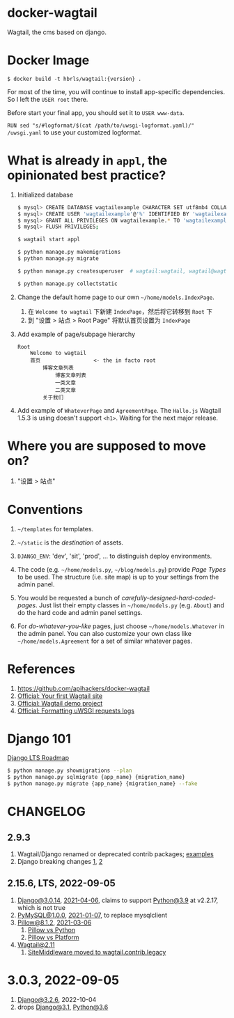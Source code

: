 docker-wagtail
==
Wagtail, the cms based on django.

Docker Image
==

    $ docker build -t hbrls/wagtail:{version} .

For most of the time, you will continue to install app-specific dependencies. So I left the `USER root` there.

Before start your final app, you should set it to `USER www-data`.

`RUN sed "s/#logformat/$(cat /path/to/uwsgi-logformat.yaml)/" /uwsgi.yaml` to use your customized logformat.

What is already in `appl`, the opinionated best practice?
==

1. Initialized database

    ```bash
    $ mysql> CREATE DATABASE wagtailexample CHARACTER SET utf8mb4 COLLATE utf8mb4_general_ci;
    $ mysql> CREATE USER 'wagtailexample'@'%' IDENTIFIED BY 'wagtailexample';
    $ mysql> GRANT ALL PRIVILEGES ON wagtailexample.* TO 'wagtailexample'@'%'
    $ mysql> FLUSH PRIVILEGES;
    
    $ wagtail start appl
    
    $ python manage.py makemigrations
    $ python manage.py migrate
    
    $ python manage.py createsuperuser  # wagtail:wagtail, wagtail@wagtailexample.com
    
    $ python manage.py collectstatic
    ```

2.  Change the default home page to our own `~/home/models.IndexPage`.

    1. 在 `Welcome to wagtail` 下新建 `IndexPage`，然后将它转移到 `Root` 下
    2. 到 "设置 > 站点 > Root Page" 将默认首页设置为 `IndexPage`

3. Add example of page/subpage hierarchy

       Root
           Welcome to wagtail
           首页                 <- the in facto root
               博客文章列表
                   博客文章列表
                   一类文章
                   二类文章
               关于我们

4. Add example of `WhateverPage` and `AgreementPage`. The `Hallo.js` Wagtail 1.5.3 is using doesn't support `<h1>`. Waiting for the next major release.

Where you are supposed to move on?
==

1. "设置 > 站点"

Conventions
==

1. `~/templates` for templates.

2. `~/static` is the *destination* of assets.

3. `DJANGO_ENV`: 'dev', 'sit', 'prod', ... to distinguish deploy environments.

4. The code (e.g. `~/home/models.py`, `~/blog/models.py`) provide *Page Types* to be used. The structure (i.e. site map) is up to your settings from the admin panel.

4. You would be requested a bunch of *carefully-designed-hard-coded-pages*. Just list their empty classes in `~/home/models.py` (e.g. `About`) and do the hard code and admin panel settings.

5. For *do-whatever-you-like* pages, just choose `~/home/models.Whatever` in the admin panel. You can also customize your own class like `~/home/models.Agreement` for a set of similar whatever pages.

References
==

1. https://github.com/apihackers/docker-wagtail
2. [Official: Your first Wagtail site](http://docs.wagtail.io/en/latest/getting_started/tutorial.html)
3. [Official: Wagtail demo project](https://github.com/torchbox/wagtaildemo)
4. [Official: Formatting uWSGI requests logs](http://uwsgi-docs.readthedocs.io/en/latest/LogFormat.html)

Django 101
==

[Django LTS Roadmap](https://www.djangoproject.com/download/#supported-versions)

```bash
$ python manage.py showmigrations --plan
$ python manage.py sqlmigrate {app_name} {migration_name}
$ python manage.py migrate {app_name} {migration_name} --fake
```

CHANGELOG
==

2.9.3
--

1. Wagtail/Django renamed or deprecated contrib packages; [examples](https://github.com/wagtail/wagtail/blob/v2.6.3/docs/advanced_topics/settings.rst)
2. Django breaking changes [1](https://docs.djangoproject.com/en/3.1/releases/1.9/#assignment-tag), [2](https://github.com/wagtail/django-modelcluster/issues/89)

2.15.6, LTS, 2022-09-05
--

1. Django@3.0.14, [2021-04-06](https://docs.djangoproject.com/en/5.1/releases/), claims to support Python@3.9 at v2.2.17, which is not true
2. PyMySQL@1.0.0, [2021-01-07](https://github.com/PyMySQL/PyMySQL/blob/main/CHANGELOG.md#v100), to replace mysqlclient
3. Pillow@8.1.2, [2021-03-06](https://github.com/python-pillow/Pillow/blob/main/CHANGES.rst#812-2021-03-06)
   1. [Pillow vs Python](https://pillow.readthedocs.io/en/latest/installation/python-support.html)
   2. [Pillow vs Platform](https://pillow.readthedocs.io/en/latest/installation/platform-support.html)
4. Wagtail@2.11
   1. [SiteMiddleware moved to wagtail.contrib.legacy](https://github.com/wagtail/wagtail/blob/v2.11/docs/releases/2.11.rst#sitemiddleware-moved-to-wagtailcontriblegacy)

3.0.3, 2022-09-05
==

1. Django@3.2.6, 2022-10-04
2. drops Django@3.1, Python@3.6
